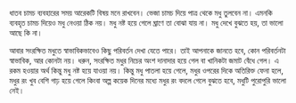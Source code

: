 ধাতব চামচ ব্যবহারের সময় আরেকটি বিষয় মনে রাখবেন। ভেজা চামচ দিয়ে পাত্র থেকে মধু তুলবেন না। এমনকি ব্যবহৃত চামচ দিয়েও মধু নেওয়া ঠিক নয়। মধু নষ্ট হয়ে গেলে ঘ্রাণে তা বোঝা যায় না। মধু দেখে বুঝতে হয়, তা ভালো আছে কি না।

আবার সংরক্ষিত মধুতে স্বাভাবিকভাবেও কিছু পরিবর্তন দেখা যেতে পারে। তাই আপনাকে জানতে হবে, কোন পরিবর্তনটা স্বাভাবিক, আর কোনটা নয়। ধরুন, সংরক্ষিত মধুর নিচের অংশ দানাদার হয়ে গেল বা খানিকটা জমাট বেঁধে গেল। এ রকম হওয়ার অর্থ কিন্তু মধু নষ্ট হয়ে যাওয়া নয়। কিন্তু মধু পাতলা হয়ে গেলে, মধুর ওপরের দিকে অতিরিক্ত ফেনা হলে, মধুর রং খুব বেশি গাঢ় হয়ে গেলে কিংবা অল্প কয়েক দিনের মধ্যে মধুর রং বদলে গেলে বুঝতে হবে, মধুটি পুরোপুরি ভালো নেই।

